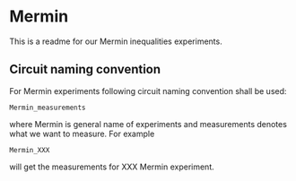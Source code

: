 # Mermin

This is a readme for our Mermin inequalities experiments.

## Circuit naming convention

For Mermin experiments following circuit naming convention shall be used:

```
Mermin_measurements
```

where Mermin is general name of experiments and measurements denotes what we want to measure. For example


```
Mermin_XXX
```

will get the measurements for XXX Mermin experiment.
